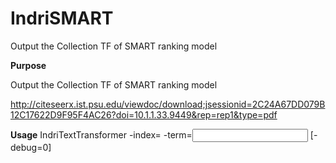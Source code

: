 # IndriSMART
Output the Collection TF of SMART ranking model

**Purpose**

Output the Collection TF of SMART ranking model 

http://citeseerx.ist.psu.edu/viewdoc/download;jsessionid=2C24A67DD079B12C17622D9F95F4AC26?doi=10.1.1.33.9449&rep=rep1&type=pdf

**Usage**
  IndriTextTransformer -index=<index path> -term=<input file that contains all terms> [-debug=0]
